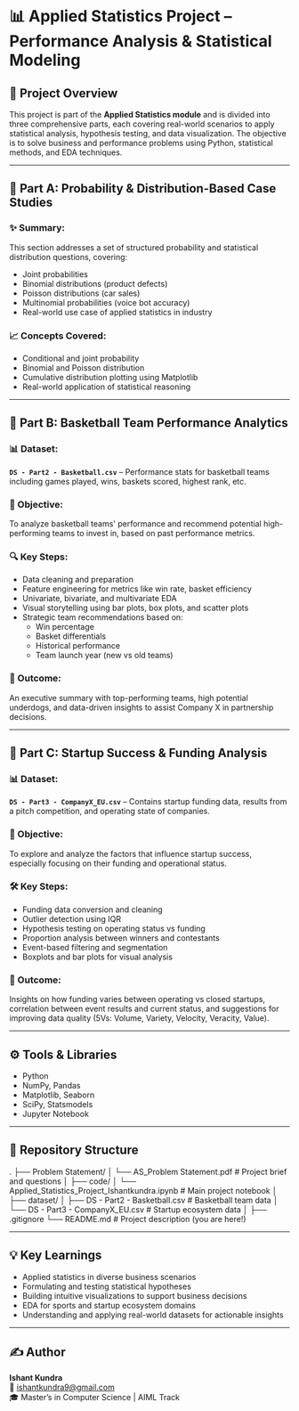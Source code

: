 # 📊 Applied Statistics Project – Performance Analysis & Statistical Modeling

## 📌 Project Overview

This project is part of the **Applied Statistics module** and is divided into three comprehensive parts, each covering real-world scenarios to apply statistical analysis, hypothesis testing, and data visualization. The objective is to solve business and performance problems using Python, statistical methods, and EDA techniques.

---

## 🧠 Part A: Probability & Distribution-Based Case Studies

### ✨ Summary:
This section addresses a set of structured probability and statistical distribution questions, covering:
- Joint probabilities
- Binomial distributions (product defects)
- Poisson distributions (car sales)
- Multinomial probabilities (voice bot accuracy)
- Real-world use case of applied statistics in industry

### 📈 Concepts Covered:
- Conditional and joint probability
- Binomial and Poisson distribution
- Cumulative distribution plotting using Matplotlib
- Real-world application of statistical reasoning

---

## 🏀 Part B: Basketball Team Performance Analytics

### 📊 Dataset:
**`DS - Part2 - Basketball.csv`** – Performance stats for basketball teams including games played, wins, baskets scored, highest rank, etc.

### 🧩 Objective:
To analyze basketball teams' performance and recommend potential high-performing teams to invest in, based on past performance metrics.

### 🔍 Key Steps:
- Data cleaning and preparation
- Feature engineering for metrics like win rate, basket efficiency
- Univariate, bivariate, and multivariate EDA
- Visual storytelling using bar plots, box plots, and scatter plots
- Strategic team recommendations based on:
  - Win percentage
  - Basket differentials
  - Historical performance
  - Team launch year (new vs old teams)

### 📌 Outcome:
An executive summary with top-performing teams, high potential underdogs, and data-driven insights to assist Company X in partnership decisions.

---

## 🚀 Part C: Startup Success & Funding Analysis

### 📊 Dataset:
**`DS - Part3 - CompanyX_EU.csv`** – Contains startup funding data, results from a pitch competition, and operating state of companies.

### 🧩 Objective:
To explore and analyze the factors that influence startup success, especially focusing on their funding and operational status.

### 🛠️ Key Steps:
- Funding data conversion and cleaning
- Outlier detection using IQR
- Hypothesis testing on operating status vs funding
- Proportion analysis between winners and contestants
- Event-based filtering and segmentation
- Boxplots and bar plots for visual analysis

### 📌 Outcome:
Insights on how funding varies between operating vs closed startups, correlation between event results and current status, and suggestions for improving data quality (5Vs: Volume, Variety, Velocity, Veracity, Value).

---

## ⚙️ Tools & Libraries

- Python
- NumPy, Pandas
- Matplotlib, Seaborn
- SciPy, Statsmodels
- Jupyter Notebook

---

## 📁 Repository Structure

.
 ├── Problem Statement/
│   └── AS_Problem Statement.pdf               # Project brief and questions
│
 ├── code/
│   └── Applied_Statistics_Project_Ishantkundra.ipynb  # Main project notebook
│
 ├── dataset/
│   ├── DS - Part2 - Basketball.csv           # Basketball team data
│   └── DS - Part3 - CompanyX_EU.csv          # Startup ecosystem data
│
 ├── .gitignore
 └── README.md                                 # Project description (you are here!)


---

## 💡 Key Learnings

- Applied statistics in diverse business scenarios  
- Formulating and testing statistical hypotheses  
- Building intuitive visualizations to support business decisions  
- EDA for sports and startup ecosystem domains  
- Understanding and applying real-world datasets for actionable insights  

---

## ✍️ Author

**Ishant Kundra**  
📧 [ishantkundra9@gmail.com](mailto:ishantkundra9@gmail.com)  
🎓 Master’s in Computer Science | AIML Track
